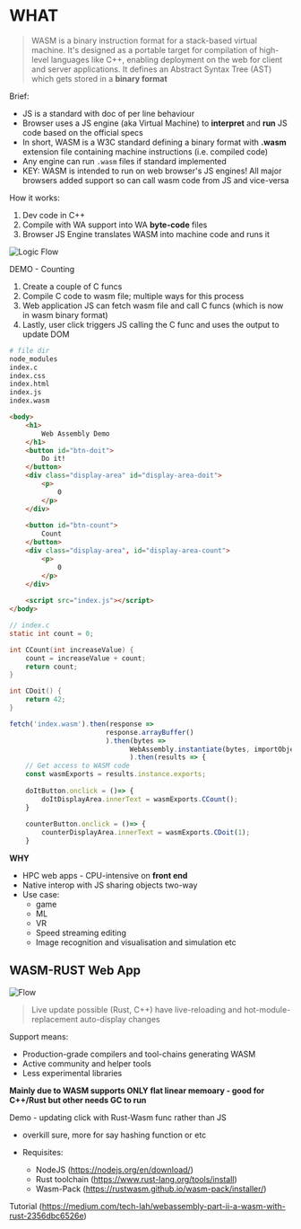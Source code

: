 # WHAT

> WASM is a binary instruction format for a stack-based virtual machine. It's designed as a portable target for compilation of high-level languages like C++, enabling deployment on the web for client and server applications. It defines an Abstract Syntax Tree (AST) which gets stored in a **binary format**

Brief:

- JS is a standard with doc of per line behaviour
- Browser uses a JS engine (aka Virtual Machine) to **interpret** and **run** JS code based on the official specs
- In short, WASM is a W3C standard defining a binary format with **.wasm** extension file containing machine instructions (i.e. compiled code)
- Any engine can run `.wasm` files if standard implemented
- KEY: WASM is intended to run on web browser's JS engines! All major browsers added support so can call wasm code from JS and vice-versa

How it works:

1. Dev code in C++
2. Compile with WA support into WA **byte-code** files
3. Browser JS Engine translates WASM into machine code and runs it

![Logic Flow](https://cdn-images-1.medium.com/max/1600/0*xU7akQpF9KctXbQA.png)

DEMO - Counting

1. Create a couple of C funcs
2. Compile C code to wasm file; multiple ways for this process
3. Web application JS can fetch wasm file and call C funcs (which is now in wasm binary format)
4. Lastly, user click triggers JS calling the C func and uses the output to update DOM

```bash
# file dir
node_modules
index.c
index.css
index.html
index.js
index.wasm
```

```html
<body>
    <h1>
        Web Assembly Demo
    </h1>
    <button id="btn-doit">
        Do it!
    </button>
    <div class="display-area" id="display-area-doit">
        <p>
            0
        </p>
    </div>
    
    <button id="btn-count">
        Count
    </button>
    <div class="display-area", id="display-area-count">
        <p>
            0
        </p>
    </div>
    
    <script src="index.js"></script>
</body>
```

```c
// index.c
static int count = 0;

int CCount(int increaseValue) {
    count = increaseValue + count;
    return count;
}

int CDoit() {
    return 42;
}
```

```javascript
fetch('index.wasm').then(response =>
                        response.arrayBuffer()
                        ).then(bytes =>
                              WebAssembly.instantiate(bytes, importObject)
                              ).then(results => {
    // Get access to WASM code
    const wasmExports = results.instance.exports;
    
    doItButton.onclick = ()=> {
        doItDisplayArea.innerText = wasmExports.CCount();
    }
    
    counterButton.onclick = ()=> {
        counterDisplayArea.innerText = wasmExports.CDoit(1);
    }
```



**WHY**

- HPC web apps - CPU-intensive on **front end**
- Native interop with JS sharing objects two-way
- Use case:
  - game
  - ML
  - VR
  - Speed streaming editing
  - Image recognition and visualisation and simulation etc



## WASM-RUST Web App

![Flow](https://miro.medium.com/max/875/1*jxw6m_ObbwHuRFhmYpsBbg.png)

> Live update possible (Rust, C++) have live-reloading and hot-module-replacement auto-display changes

Support means:

- Production-grade compilers and tool-chains generating WASM
- Active community and helper tools
- Less experimental libraries

**Mainly due to WASM supports ONLY flat linear memoary - good for C++/Rust but other needs GC to run**

Demo - updating click with Rust-Wasm func rather than JS 

- overkill sure, more for say hashing function or etc

- Requisites:
  - NodeJS (https://nodejs.org/en/download/)
  - Rust toolchain (https://www.rust-lang.org/tools/install)
  - Wasm-Pack (https://rustwasm.github.io/wasm-pack/installer/)

Tutorial (https://medium.com/tech-lah/webassembly-part-ii-a-wasm-with-rust-2356dbc6526e)

